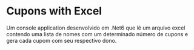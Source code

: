 ﻿# Cupons with Excel
Um console application desenvolvido em .Net6 que lê um arquivo excel contendo uma lista de nomes com um determinado número de cupons e gera
cada cupom com seu respectivo dono.